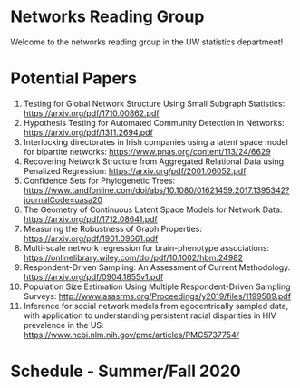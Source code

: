 # Networks Reading Group
Welcome to the networks reading group in the UW statistics department!



# Potential Papers

1) Testing for Global Network Structure Using Small Subgraph Statistics: https://arxiv.org/pdf/1710.00862.pdf
2) Hypothesis Testing for Automated Community Detection in Networks: https://arxiv.org/pdf/1311.2694.pdf
3) Interlocking directorates in Irish companies using a latent space model for bipartite networks: https://www.pnas.org/content/113/24/6629
4) Recovering Network Structure from Aggregated Relational Data using Penalized Regression: https://arxiv.org/pdf/2001.06052.pdf
5) Confidence Sets for Phylogenetic Trees: https://www.tandfonline.com/doi/abs/10.1080/01621459.2017.1395342?journalCode=uasa20
6) The Geometry of Continuous Latent Space Models for Network Data: https://arxiv.org/pdf/1712.08641.pdf
7) Measuring the Robustness of Graph Properties:  https://arxiv.org/pdf/1901.09661.pdf
8) Multi-scale network regression for brain-phenotype associations: https://onlinelibrary.wiley.com/doi/pdf/10.1002/hbm.24982
9) Respondent-Driven Sampling: An Assessment of Current Methodology. https://arxiv.org/pdf/0904.1855v1.pdf
10) Population Size Estimation Using Multiple Respondent-Driven Sampling Surveys: http://www.asasrms.org/Proceedings/y2019/files/1199589.pdf
11) Inference for social network models from egocentrically sampled data, with application to understanding persistent racial disparities in HIV prevalence in the US:
https://www.ncbi.nlm.nih.gov/pmc/articles/PMC5737754/



# Schedule - Summer/Fall 2020
